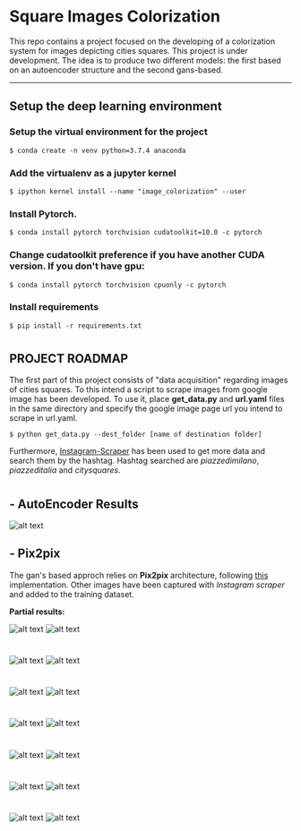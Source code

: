 # Square Images Colorization

This repo contains a project focused on the developing of a colorization system for images depicting cities squares. This project is under development. The idea is to produce two different models: the first based on an autoencoder structure and the second gans-based. 

---

## Setup the deep learning environment

### Setup the virtual environment for the project

`$ conda create -n venv python=3.7.4 anaconda`

### Add the virtualenv as a jupyter kernel

`$ ipython kernel install --name "image_colorization" --user`

### Install Pytorch.

`$ conda install pytorch torchvision cudatoolkit=10.0 -c pytorch`

### Change cudatoolkit preference if you have another CUDA version. If you don't have gpu:

`$ conda install pytorch torchvision cpuonly -c pytorch`

### Install requirements

`$ pip install -r requirements.txt`

#
 
## PROJECT ROADMAP

The first part of this project consists of "data acquisition" regarding images of cities squares. To this intend a script to scrape images from google image has been developed. To use it, place **get_data.py** and **url.yaml** files in the same directory and specify the google image page url you intend to scrape in url.yaml.

`$ python get_data.py --dest_folder [name of destination folder]`

Furthermore, [Instagram-Scraper](https://github.com/rarcega/instagram-scraper) has been used to get more data and search them by the hashtag. Hashtag searched are _piazzedimilano_, _piazzeditalia_ and _citysquares_.

#

## - AutoEncoder Results

![alt text](https://github.com/done1892/Square-Images-Colorization/blob/master/autoencoders/results_ae299x299_trainedmore2.png)

## - Pix2pix

The gan's based approch relies on **Pix2pix** architecture, following [this](https://github.com/junyanz/pytorch-CycleGAN-and-pix2pix) implementation. Other images have been captured with _Instagram scraper_ and added to the training dataset. 

**Partial results:**

![alt text](https://github.com/done1892/Square-Images-Colorization/blob/master/pix2pix/epoch037_real_A.png)
![alt text](https://github.com/done1892/Square-Images-Colorization/blob/master/pix2pix/epoch037_fake_B.png)

#

![alt text](https://github.com/done1892/Square-Images-Colorization/blob/master/pix2pix/epoch059_real_A.png)
![alt text](https://github.com/done1892/Square-Images-Colorization/blob/master/pix2pix/epoch059_fake_B.png)

#

![alt text](https://github.com/done1892/Square-Images-Colorization/blob/master/pix2pix/epoch060_real_A.png)
![alt text](https://github.com/done1892/Square-Images-Colorization/blob/master/pix2pix/epoch060_fake_B.png)

#

![alt text](https://github.com/done1892/Square-Images-Colorization/blob/master/pix2pix/epoch061_real_A.png)
![alt text](https://github.com/done1892/Square-Images-Colorization/blob/master/pix2pix/epoch061_fake_B.png)

#

![alt text](https://github.com/done1892/Square-Images-Colorization/blob/master/pix2pix/epoch062_real_A.png)
![alt text](https://github.com/done1892/Square-Images-Colorization/blob/master/pix2pix/epoch062_fake_B.png)

#

![alt text](https://github.com/done1892/Square-Images-Colorization/blob/master/pix2pix/epoch065_real_A.png)
![alt text](https://github.com/done1892/Square-Images-Colorization/blob/master/pix2pix/epoch065_fake_B.png)

#

![alt text](https://github.com/done1892/Square-Images-Colorization/blob/master/pix2pix/epoch066_real_A.png)
![alt text](https://github.com/done1892/Square-Images-Colorization/blob/master/pix2pix/epoch066_fake_B.png)
